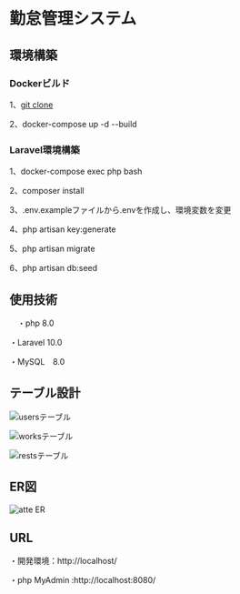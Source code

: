 # 勤怠管理システム

## 環境構築

 ### Dockerビルド
 1、[git clone](https://github.com/maenakarino/atte)
 
 2、docker-compose up -d --build

 ### Laravel環境構築
 1、docker-compose exec php bash
 
 2、composer install
 
 3、.env.exampleファイルから.envを作成し、環境変数を変更
 
 4、php artisan key:generate
 
 5、php artisan migrate
 
 6、php artisan db:seed

## 使用技術
　・php 8.0
 
 ・Laravel 10.0
 
 ・MySQL　8.0

## テーブル設計
 ![usersテーブル](https://github.com/user-attachments/assets/863e9f55-128a-486d-b2f4-00fa803a57b1)

 ![worksテーブル](https://github.com/user-attachments/assets/f883a11c-41b0-4c53-8598-f7bb15d9d49a)

 ![restsテーブル](https://github.com/user-attachments/assets/3da2d115-8da4-4068-a865-b61b20e19376)






## ER図
 ![atte ER](https://github.com/user-attachments/assets/d03f47b5-c803-4282-af6a-631d6a5389a4)


## URL
 ・開発環境：http://localhost/

 ・php MyAdmin :http://localhost:8080/

 
 
 
 
 
